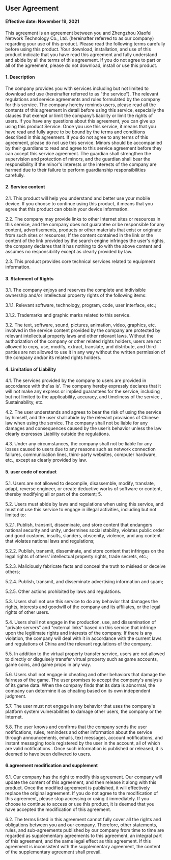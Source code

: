 ## User Agreement

#### Effective date: November 19, 2021

This agreement is an agreement between you and Zhengzhou Xiaofei Network Technology Co., Ltd. (hereinafter referred to as our company) regarding your use of this product. Please read the following terms carefully before using this product. Your download, installation, and use of this product indicate that you have read this agreement and fully understand and abide by all the terms of this agreement. If you do not agree to part or all of the agreement, please do not download, install or use this product.

#### 1. Description

The company provides you with services including but not limited to download and use (hereinafter referred to as "the service"). The relevant regulations and service agreements and rules formulated by the company for this service. The company hereby reminds users, please read all the contents of this agreement in detail before using this service, especially the clauses that exempt or limit the company’s liability or limit the rights of users. If you have any questions about this agreement, you can give up using this product Service. Once you use this service, it means that you have read and fully agree to be bound by the terms and conditions described in this agreement. If you do not agree to any terms of this agreement, please do not use this service. Minors should be accompanied by their guardians to read and agree to this service agreement before they can accept this service agreement. The guardian shall strengthen the supervision and protection of minors, and the guardian shall bear the responsibility if the minor's interests or the interests of the company are harmed due to their failure to perform guardianship responsibilities carefully.

#### 2. Service content

2.1. This product will help you understand and better use your mobile device. If you choose to continue using this product, it means that you agree that this product can obtain your device information.

2.2. The company may provide links to other Internet sites or resources in this service, and the company does not guarantee or be responsible for any content, advertisements, products or other materials that exist or originate from such sites or resources; If the content contained in the link or the content of the link provided by the search engine infringes the user's rights, the company declares that it has nothing to do with the above content and assumes no responsibility except as clearly provided by law.

2.3. This product provides core technical services related to equipment information.

#### 3. Statement of Rights

3.1. The company enjoys and reserves the complete and indivisible ownership and/or intellectual property rights of the following items:

3.1.1. Relevant software, technology, program, code, user interface, etc.;

3.1.2. Trademarks and graphic marks related to this service.

3.2. The text, software, sound, pictures, animation, video, graphics, etc. involved in the service content provided by the company are protected by relevant intellectual property laws and other relevant laws. Without the authorization of the company or other related rights holders, users are not allowed to copy, use, modify, extract, translate, and distribute, and third parties are not allowed to use it in any way without the written permission of the company and/or its related rights holders.

#### 4. Limitation of Liability

4.1. The services provided by the company to users are provided in accordance with the'as is'. The company hereby expressly declares that it will not make any express or implied guarantees for the service, including but not limited to the applicability, accuracy, and timeliness of the service , Sustainability, etc.

4.2. The user understands and agrees to bear the risk of using the service by himself, and the user shall abide by the relevant provisions of Chinese law when using the service. The company shall not be liable for any damages and consequences caused by the user’s behavior unless the law clearly expresses Liability outside the regulations.

4.3. Under any circumstances, the company shall not be liable for any losses caused to users due to any reasons such as network connection failures, communication lines, third-party websites, computer hardware, etc., except as clearly provided by law.

#### 5. user code of conduct

5.1. Users are not allowed to decompile, disassemble, modify, translate, adapt, reverse engineer, or create deductive works of software or content, thereby modifying all or part of the content; 5.

5.2. Users must abide by laws and regulations when using this service, and must not use this service to engage in illegal activities, including but not limited to:

5.2.1. Publish, transmit, disseminate, and store content that endangers national security and unity, undermines social stability, violates public order and good customs, insults, slanders, obscenity, violence, and any content that violates national laws and regulations;

5.2.2. Publish, transmit, disseminate, and store content that infringes on the legal rights of others' intellectual property rights, trade secrets, etc.;

5.2.3. Maliciously fabricate facts and conceal the truth to mislead or deceive others;

5.2.4. Publish, transmit, and disseminate advertising information and spam;

5.2.5. Other actions prohibited by laws and regulations.

5.3. Users shall not use this service to do any behavior that damages the rights, interests and goodwill of the company and its affiliates, or the legal rights of other users.

5.4. Users shall not engage in the production, use, and dissemination of "private servers" and "external links" based on this service that infringe upon the legitimate rights and interests of the company. If there is any violation, the company will deal with it in accordance with the current laws and regulations of China and the relevant regulations of the company.

5.5. In addition to the virtual property transfer service, users are not allowed to directly or disguisely transfer virtual property such as game accounts, game coins, and game props in any way.

5.6. Users shall not engage in cheating and other behaviors that damage the fairness of the game. The user promises to accept the company's analysis of its game data. When the company finds that its data is abnormal, the company can determine it as cheating based on its own independent judgment.

5.7. The user must not engage in any behavior that uses the company's platform system vulnerabilities to damage other users, the company or the Internet.

5.8. The user knows and confirms that the company sends the user notifications, rules, reminders and other information about the service through announcements, emails, text messages, account notifications, and instant messaging tools registered by the user in the account, all of which are valid notifications . Once such information is published or released, it is deemed to have been delivered to users.

#### 6.agreement modification and supplement

6.1. Our company has the right to modify this agreement. Our company will update the content of this agreement, and then release it along with this product. Once the modified agreement is published, it will effectively replace the original agreement. If you do not agree to the modification of this agreement, please stop accessing or using it immediately. If you choose to continue to access or use this product, it is deemed that you have accepted the modification of this agreement.

6.2. The terms listed in this agreement cannot fully cover all the rights and obligations between you and our company. Therefore, other statements, rules, and sub-agreements published by our company from time to time are regarded as supplementary agreements to this agreement, an integral part of this agreement, and the same legal effect as this agreement. If this agreement is inconsistent with the supplementary agreement, the content of the supplementary agreement shall prevail.
